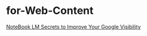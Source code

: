 # for-Web-Content
[NoteBook LM Secrets to Improve Your Google Visibility](https://youtu.be/zriQ9_MP-Og)
